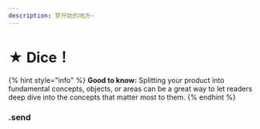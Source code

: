 ```yaml
---
description: 梦开始的地方~
---
```


# ★ Dice！



{% hint style="info" %}
**Good to know:** Splitting your product into fundamental concepts, objects, or areas can be a great way to let readers deep dive into the concepts that matter most to them.
{% endhint %}

### .send
